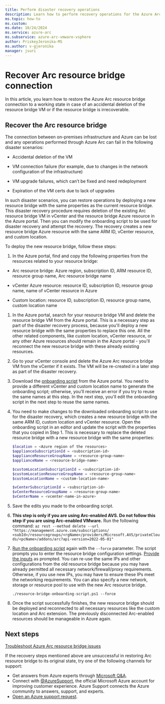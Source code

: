 ```yaml
---
title: Perform disaster recovery operations
description: Learn how to perform recovery operations for the Azure Arc resource bridge VM in Azure Arc-enabled VMware vSphere disaster scenarios.
ms.topic: how-to 
ms.custom:
ms.date: 10/24/2024
ms.service: azure-arc
ms.subservice: azure-arc-vmware-vsphere
author: PriskeyJeronika-MS
ms.author: v-gjeronika
manager: jsuri
---
```


# Recover Arc resource bridge connection

In this article, you learn how to restore the Azure Arc resource bridge connection to a working state in case of an accidental deletion of the resource bridge VM or if the resource bridge is irrecoverable.

## Recover the Arc resource bridge

The connection between on-premises infrastructure and Azure can be lost and any operations performed through Azure Arc can fail in the following disaster scenarios:

- Accidental deletion of the VM
- VM connection failure (for example, due to changes in the network configuration of the infrastructure)
- VM upgrade failures, which can’t be fixed and need redeployment

- Expiration of the VM certs due to lack of upgrades

In such disaster scenarios, you can restore operations by deploying a new resource bridge with the same properties as the current resource bridge. This disaster recovery procedure requires deletion of the existing Arc resource bridge VM in vCenter and the resource bridge Azure resource in the Azure portal. Then you can modify the onboarding script to be used for disaster recovery and attempt the recovery. The recovery creates a new resource bridge Azure resource with the same ARM ID, vCenter resource, and custom location.

To deploy the new resource bridge, follow these steps:

1. In the Azure portal, find and copy the following properties from the resources related to your resource bridge: 

- Arc resource bridge: Azure region, subscription ID, ARM resource ID, resource group name, Arc resource bridge name

- vCenter Azure resource: resource ID, subscription ID, resource group name, name of vCenter resource in Azure

- Custom location: resource ID, subscription ID, resource group name, custom location name

1. In the Azure portal, search for your resource bridge VM and delete the resource bridge VM from the Azure portal. This is a necessary step as part of the disaster recovery process, because you'll deploy a new resource bridge with the same properties to replace this one. All the other related components, like custom location, vCenter resource, or any other Azure resources should remain in the Azure portal - you'll reconnect the new resource bridge with these already existing resources. 

1. Go to your vCenter console and delete the Azure Arc resource bridge VM from the vCenter if it exists. The VM will be re-created in a later step as part of the disaster recovery.

1. Download the [onboarding script](../vmware-vsphere/quick-start-connect-vcenter-to-arc-using-script.md#download-the-onboarding-script) from the Azure portal. You need to provide a different vCenter and custom location name to generate the onboarding script; otherwise, you'll receive an error if you try to reuse the same names at this step. In the next step, you'll edit the onboarding script in the next step to reuse the same names.

1. You need to make changes to the downloaded onboarding script to use for the disaster recovery, which creates a new resource bridge with the same ARM ID, custom location and vCenter resource. Open the onboarding script in an editor and update the script with the properties that you copied in Step 1. This is necessary to replace the deleted resource bridge with a new resource bridge with the same properties:

    ```powershell
   $location = <Azure region of the resources>
   $applianceSubscriptionId = <subscription-id>
   $applianceResourceGroupName = <resource-group-name>
   $applianceName = <resource-bridge-name>
   
   $customLocationSubscriptionId = <subscription-id>
   $customLocationResourceGroupName = <resource-group-name>
   $customLocationName = <custom-location-name>
   
   $vCenterSubscriptionId = <subscription-id>
   $vCenterResourceGroupName = <resource-group-name>
   $vCenterName = <vcenter-name-in-azure>
    ```
    
1. Save the edits you made to the onboarding script. 

1. **This step is only if you are using Arc-enabled AVS. Do not follow this step if you are using Arc-enabled VMware.** Run the following command: `az rest --method delete --url  "https://management.azure.com/subscriptions/ <subId>/resourcegroups/<rgName>/providers/Microsoft.AVS/privateClouds/<pcName>/addons/arc?api-version=2022-05-01"`  
 

1. [Run the onboarding script](../vmware-vsphere/quick-start-connect-vcenter-to-arc-using-script.md#run-the-script) again with the `--force` parameter. The script prompts you to enter the resource bridge configuration settings. [Provide the inputs](../vmware-vsphere/quick-start-connect-vcenter-to-arc-using-script.md#inputs-for-the-script) as prompted. You can re-use the same IPs and other configurations from the old resource bridge because you may have already permitted all necessary network/firewall/proxy requirements. Otherwise, if you use new IPs, you may have to ensure these IPs meet the networking requirements. You can also specify a new network, storage or resource pool to use with the new Arc resource bridge.

    ``` powershell-interactive
   ./resource-bridge-onboarding-script.ps1 --force
    ```
    
1. Once the script successfully finishes, the new resource bridge should be deployed and reconnected to all necessary resources like the custom location and Arc extension. The previously disconnected Arc-enabled resources should be manageable in Azure again.

## Next steps

[Troubleshoot Azure Arc resource bridge issues](../resource-bridge/troubleshoot-resource-bridge.md)

If the recovery steps mentioned above are unsuccessful in restoring Arc resource bridge to its original state, try one of the following channels for support:

- Get answers from Azure experts through [Microsoft Q&A](/answers/topics/azure-arc.html).
- Connect with [@AzureSupport](https://x.com/azuresupport), the official Microsoft Azure account for improving customer experience. Azure Support connects the Azure community to answers, support, and experts.
- [Open an Azure support request](../../azure-portal/supportability/how-to-create-azure-support-request.md).
